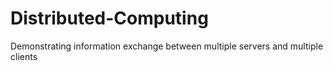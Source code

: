 # Distributed-Computing
Demonstrating information exchange between multiple servers and multiple clients
